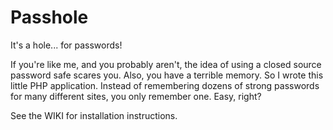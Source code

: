 # Passhole
It's a hole... for passwords!

If you're like me, and you probably aren't, the idea of using a closed source password safe scares you.  Also, you have a terrible memory.  So I wrote this little PHP application.  Instead of remembering dozens of strong passwords for many different sites, you only remember one.  Easy, right?

See the WIKI for installation instructions.
